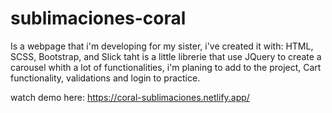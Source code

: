 # sublimaciones-coral
Is a webpage that i'm developing for my sister, i've created it with: HTML, SCSS, Bootstrap, and Slick taht is a little librerie that use
JQuery to create a carousel whith a lot of functionalities, i'm planing to add to the project, Cart functionality, validations and login to practice.

watch demo here: https://coral-sublimaciones.netlify.app/

